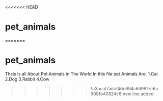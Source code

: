 <<<<<<< HEAD
# pet_animals
=======
# pet_animals
Thsis is all About Pet Animals in The World
In this file pet Animals Are:
1.Cat 
2.Dog
3.Rabbit
4.Cow
>>>>>>> 1c3acaf7adcf46c694c6d99f7c6a908fb40824c6
new line added